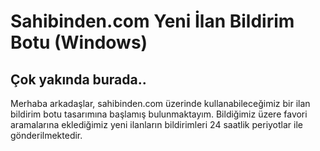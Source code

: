 # Sahibinden.com Yeni İlan Bildirim Botu (Windows)

<h2>Çok yakında burada..</h2>

Merhaba arkadaşlar, sahibinden.com üzerinde kullanabileceğimiz bir ilan bildirim botu tasarımına başlamış bulunmaktayım. Bildiğimiz üzere favori aramalarına eklediğimiz yeni ilanların bildirimleri 24 saatlik periyotlar ile gönderilmektedir. 


